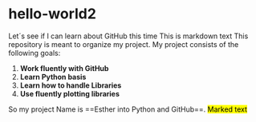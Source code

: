 # hello-world2
Let´s see if I can learn about GitHub this time
This is markdown text
This repository is meant to organize my project.
My project consists of the following goals:

1. **Work fluently with GitHub**
2. **Learn Python basis**
3. **Learn how to handle Libraries**
3. **Use fluently plotting libraries**

So my project Name is ==Esther into Python and GitHub==.
<mark>Marked text</mark>

